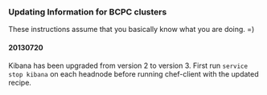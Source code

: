 ### Updating Information for BCPC clusters

These instructions assume that you basically know what you are doing.  =)

#### 20130720
Kibana has been upgraded from version 2 to version 3.
First run `service stop kibana` on each headnode before running
chef-client with the updated recipe.
